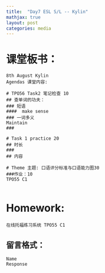 ```yaml
---
title:  "Day7 ESL S/L -- Kylin"
mathjax: true
layout: post
categories: media
---
```


# 课堂板书：

```
8th August Kylin
Agendas 课堂内容: 

# TPO56 Task2 笔记检查 10
## 查单词的功夫：
### 短语
####  make sense 
### 一词多义
Maintain
### 

# Task 1 practice 20
## 时长 
### 
## 内容

# Theme 主题: 口语评分标准与口语能力图30
###作业：10
TPO55 C1 


```
# Homework:

```
在线托福练习系统 TPO55 C1 
```
## 留言格式：
```Name ``` <br>
```Response```
